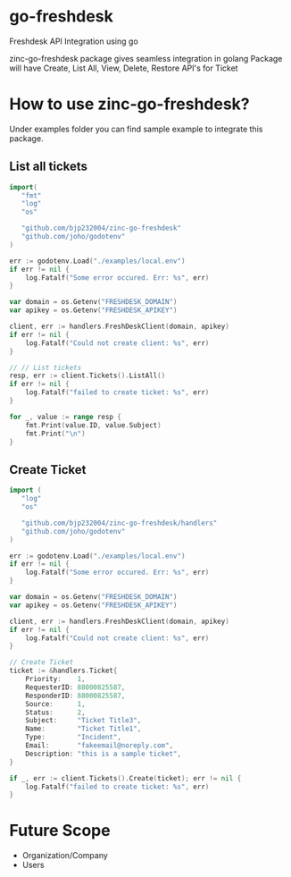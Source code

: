 # go-freshdesk
 Freshdesk API Integration using go

 zinc-go-freshdesk package gives seamless integration in golang
 Package will have Create, List All, View, Delete, Restore API's for Ticket

# How to use zinc-go-freshdesk?
 Under examples folder you can find sample example to integrate this package.

 ## List all tickets
 ```go
 import(
    "fmt"
	"log"
	"os"

    "github.com/bjp232004/zinc-go-freshdesk"
    "github.com/joho/godotenv"
 )

 err := godotenv.Load("./examples/local.env")
 if err != nil {
     log.Fatalf("Some error occured. Err: %s", err)
 }

 var domain = os.Getenv("FRESHDESK_DOMAIN")
 var apikey = os.Getenv("FRESHDESK_APIKEY")

 client, err := handlers.FreshDeskClient(domain, apikey)
 if err != nil {
     log.Fatalf("Could not create client: %s", err)
 }

 // // List tickets
 resp, err := client.Tickets().ListAll()
 if err != nil {
     log.Fatalf("failed to create ticket: %s", err)
 }

 for _, value := range resp {
     fmt.Print(value.ID, value.Subject)
     fmt.Print("\n")
 }
 ```

 ## Create Ticket
 ```go
 import (
	"log"
	"os"

 	"github.com/bjp232004/zinc-go-freshdesk/handlers"
 	"github.com/joho/godotenv"
 )

 err := godotenv.Load("./examples/local.env")
 if err != nil {
     log.Fatalf("Some error occured. Err: %s", err)
 }

 var domain = os.Getenv("FRESHDESK_DOMAIN")
 var apikey = os.Getenv("FRESHDESK_APIKEY")

 client, err := handlers.FreshDeskClient(domain, apikey)
 if err != nil {
     log.Fatalf("Could not create client: %s", err)
 }

 // Create Ticket
 ticket := &handlers.Ticket{
     Priority:    1,
     RequesterID: 88000825587,
     ResponderID: 88000825587,
     Source:      1,
     Status:      2,
     Subject:     "Ticket Title3",
     Name:        "Ticket Title1",
     Type:        "Incident",
     Email:       "fakeemail@noreply.com",
     Description: "this is a sample ticket",
 }

 if _, err := client.Tickets().Create(ticket); err != nil {
     log.Fatalf("failed to create ticket: %s", err)
 }
 ```

# Future Scope
 - Organization/Company
 - Users
